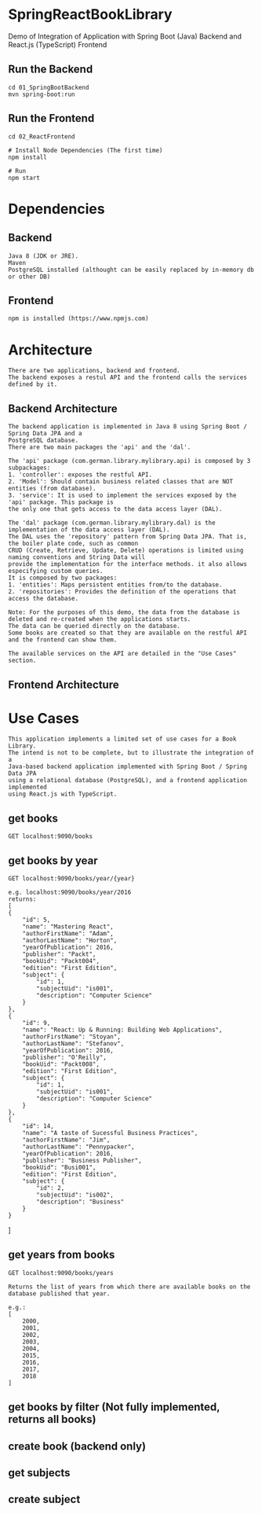 # SpringReactBookLibrary
Demo of Integration of Application with Spring Boot (Java) Backend and React.js (TypeScript) Frontend 

## Run the Backend
	cd 01_SpringBootBackend
	mvn spring-boot:run

## Run the Frontend

	cd 02_ReactFrontend

	# Install Node Dependencies (The first time)
	npm install

	# Run
	npm start

# Dependencies

## Backend
	Java 8 (JDK or JRE).
	Maven
	PostgreSQL installed (althought can be easily replaced by in-memory db or other DB)

## Frontend
	npm is installed (https://www.npmjs.com)
	
# Architecture
	There are two applications, backend and frontend. 
	The backend exposes a restul API and the frontend calls the services defined by it.
	
## Backend Architecture
	The backend application is implemented in Java 8 using Spring Boot / Spring Data JPA and a 
	PostgreSQL database.
	There are two main packages the 'api' and the 'dal'.
	
	The 'api' package (com.german.library.mylibrary.api) is composed by 3 subpackages:
	1. 'controller': exposes the restful API.
	2. 'Model': Should contain business related classes that are NOT entities (from database). 
	3. 'service': It is used to implement the services exposed by the 'api' package. This package is 
	the only one that gets access to the data access layer (DAL).
	
	The 'dal' package (com.german.library.mylibrary.dal) is the implementation of the data access layer (DAL).
	The DAL uses the 'repository' pattern from Spring Data JPA. That is, the boiler plate code, such as common 
	CRUD (Create, Retrieve, Update, Delete) operations is limited using naming conventions and String Data will 
	provide the implementation for the interface methods. it also allows especifying custom queries.
	It is composed by two packages:
	1. 'entities': Maps persistent entities from/to the database.
	2. 'repositories': Provides the definition of the operations that access the database.
	
	Note: For the purposes of this demo, the data from the database is deleted and re-created when the applications starts. 
	The data can be queried directly on the database.
	Some books are created so that they are available on the restful API and the frontend can show them.
	
	The available services on the API are detailed in the "Use Cases" section.

## Frontend Architecture

	
# Use Cases
	This application implements a limited set of use cases for a Book Library. 
	The intend is not to be complete, but to illustrate the integration of a 
	Java-based backend application implemented with Spring Boot / Spring Data JPA 
	using a relational database (PostgreSQL), and a frontend application implemented 
	using React.js with TypeScript.
	
## get books
	GET localhost:9090/books
	
## get books by year
	GET localhost:9090/books/year/{year}
	
	e.g. localhost:9090/books/year/2016
	returns:
	[
    {
        "id": 5,
        "name": "Mastering React",
        "authorFirstName": "Adam",
        "authorLastName": "Horton",
        "yearOfPublication": 2016,
        "publisher": "Packt",
        "bookUid": "Packt004",
        "edition": "First Edition",
        "subject": {
            "id": 1,
            "subjectUid": "is001",
            "description": "Computer Science"
        }
    },
    {
        "id": 9,
        "name": "React: Up & Running: Building Web Applications",
        "authorFirstName": "Stoyan",
        "authorLastName": "Stefanov",
        "yearOfPublication": 2016,
        "publisher": "O'Reilly",
        "bookUid": "Packt008",
        "edition": "First Edition",
        "subject": {
            "id": 1,
            "subjectUid": "is001",
            "description": "Computer Science"
        }
    },
    {
        "id": 14,
        "name": "A taste of Sucessful Business Practices",
        "authorFirstName": "Jim",
        "authorLastName": "Pennypacker",
        "yearOfPublication": 2016,
        "publisher": "Business Publisher",
        "bookUid": "Busi001",
        "edition": "First Edition",
        "subject": {
            "id": 2,
            "subjectUid": "is002",
            "description": "Business"
        }
    }
]
## get years from books
	GET localhost:9090/books/years
	
	Returns the list of years from which there are available books on the database published that year.
	
	e.g.:
	[
	    2000,
	    2001,
	    2002,
	    2003,
	    2004,
	    2015,
	    2016,
	    2017,
	    2018
	]

## get books by filter (Not fully implemented, returns all books)
## create book (backend only) 
## get subjects
## create subject
